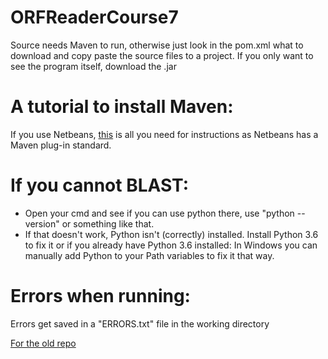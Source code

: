 # ORFReaderCourse7

Source needs Maven to run, otherwise just look in the pom.xml what to download and copy paste the source files to a project.
If you only want to see the program itself, download the .jar

# A tutorial to install Maven:
If you use Netbeans, <a href="https://youtu.be/3ODSQ0EpoQI?list=LLIf5VI5xhBnqfYTVi7Gz2cg">this</a> is all you need for instructions as Netbeans has a Maven plug-in standard.

# If you cannot BLAST:
- Open your cmd and see if you can use python there, use "python --version" or something like that.
- If that doesn't work, Python isn't (correctly) installed. 
Install Python 3.6 to fix it or if you already have Python 3.6 installed: In Windows you can manually add Python to your Path variables to fix it that way.

# Errors when running:
Errors get saved in a "ERRORS.txt" file in the working directory

<a href="https://github.com/youixentoo/ORFReaderCourse7OLD">For the old repo</a>
